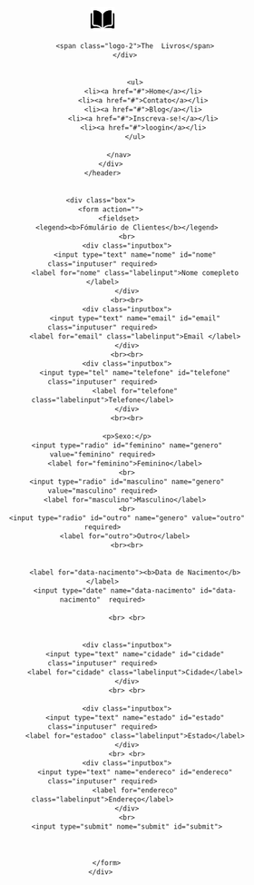 <!DOCTYPE html>
<html lang="pt-br">
<head>
    <meta charset="UTF-8">
    <meta name="viewport" content="width=device-width, initial-scale=1.0">
    <title>formulario</title>
    <link rel="stylesheet" href="src/css/style.css">
    <link rel="stylesheet" href="src/css/reset.css">

   
</head>
<body>
    <header>
        <div class="container">
            <nav>
                <div class="logo">
                    <a href="#"><img src="src/img/livro-2.png" alt="logo"></a>
                    
                    <span class="logo-2">The  Livros</span>
                </div> 
               
               
                    <ul>
                        <li><a href="#">Home</a></li>
                        <li><a href="#">Contato</a></li>
                        <li><a href="#">Blog</a></li>
                        <li><a href="#">Inscreva-se!</a></li>
                        <li><a href="#">loogin</a></li>
                    </ul>
                
            </nav>
        </div>
    </header>
    
 
    <div class="box"> 
        <form action="">
            <fieldset>
                <legend><b>Fómulário de Clientes</b></legend>
                <br>
                <div class="inputbox">
                    <input type="text" name="nome" id="nome" class="inputuser" required>
                    <label for="nome" class="labelinput">Nome comepleto </label>
                </div>
                <br><br>
                <div class="inputbox">
                    <input type="text" name="email" id="email" class="inputuser" required>
                    <label for="email" class="labelinput">Email </label>
                </div>
                <br><br>
                <div class="inputbox">
                    <input type="tel" name="telefone" id="telefone" class="inputuser" required>
                    <label for="telefone" class="labelinput">Telefone</label>
                </div>
                <br><br>
                
                <p>Sexo:</p>
                <input type="radio" id="feminino" name="genero" value="feminino" required>
                <label for="feminino">Feminino</label> 
                <br>
                <input type="radio" id="masculino" name="genero" value="masculino" required>
                <label for="masculino">Masculino</label> 
                <br>
                <input type="radio" id="outro" name="genero" value="outro" required>
                <label for="outro">Outro</label> 
                <br><br>

              
                    <label for="data-nacimento"><b>Data de Nacimento</b></label>
                    <input type="date" name="data-nacimento" id="data-nacimento"  required>
               
                <br> <br>

            
                <div class="inputbox">
                    <input type="text" name="cidade" id="cidade" class="inputuser" required>
                    <label for="cidade" class="labelinput">Cidade</label>
                </div>
                <br> <br>

                <div class="inputbox">
                    <input type="text" name="estado" id="estado" class="inputuser" required>
                    <label for="estadoo" class="labelinput">Estado</label>
                </div>
                <br> <br>
                <div class="inputbox">
                    <input type="text" name="endereco" id="endereco" class="inputuser" required>
                    <label for="endereco" class="labelinput">Endereço</label>
                </div>
                <br>
                <input type="submit" nome="submit" id="submit">


              
        </form>  
    </div> 
                           



</body>
</html>
